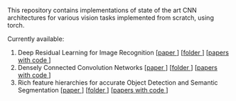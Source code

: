 This repository contains implementations of state of the art CNN architectures for various vision tasks implemented from scratch, using torch.

Currently available:

1. Deep Residual Learning for Image Recognition [<a href = "https://arxiv.org/pdf/1512.03385.pdf">paper </a>] [<a href = "https://github.com/MayeshMohapatra/CNNs-from-scratch/tree/main/ResNet">folder </a>] [<a href ="https://paperswithcode.com/paper/deep-residual-learning-for-image-recognition">papers with code </a>]
2. Densely Connected Convolution Networks [<a href = "https://arxiv.org/pdf/1608.06993.pdf">paper </a>] [<a href = "https://github.com/MayeshMohapatra/CNNs-from-scratch/tree/main/DenseNet">folder </a>] [<a href ="https://paperswithcode.com/paper/densely-connected-convolutional-networks">papers with code </a>]
3. Rich feature hierarchies for accurate Object Detection and Semantic Segmentation [<a href = "https://arxiv.org/pdf/1311.2524.pdf">paper </a>] [<a href = "https://github.com/MayeshMohapatra/CNNs-from-scratch/tree/main/RCNN">folder </a>] [<a href = "https://paperswithcode.com/paper/rich-feature-hierarchies-for-accurate-object">papers with code </a>]
